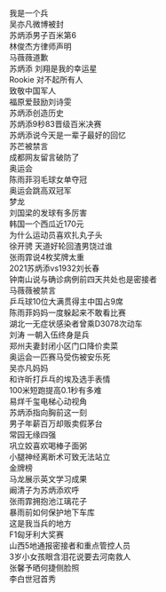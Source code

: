 我是一个兵  
吴亦凡微博被封  
苏炳添男子百米第6  
林俊杰方律师声明  
马薇薇道歉  
苏炳添 刘翔是我的幸运星  
Rookie 对不起所有人  
致敬中国军人  
福原爱鼓励刘诗雯  
苏炳添创造历史  
苏炳添9秒83晋级百米决赛  
苏炳添说今天是一辈子最好的回忆  
苏芒被禁言  
成都网友留言破防了  
奥运会  
陈雨菲羽毛球女单夺冠  
奥运会跳高双冠军  
梦龙  
刘国梁的发球有多厉害  
韩国一个西瓜近170元  
为什么运动员喜欢扎丸子头  
徐开骋 天道好轮回渣男饶过谁  
张雨霏说4枚奖牌太重  
2021苏炳添vs1932刘长春  
钟南山说与确诊病例前四天共处也是密接者  
马薇薇被禁言  
乒乓球10位大满贯得主中国占9席  
陈雨菲妈妈一度躲起来不敢看比赛  
湖北一无症状感染者曾乘D3078次动车  
刘涛 一朝入伍终身是兵  
郑州夫妻封闭小区门口降价卖菜  
奥运会一匹赛马受伤被安乐死  
吴亦凡妈妈  
和许昕打乒乓的埃及选手表情  
100米短跑提高0.1秒有多难  
易烊千玺电梯心动视角  
苏炳添指向胸前这一刻  
男子年薪百万却贩卖假茅台  
常园无缘四强  
巩立姣喜欢喝棒子面粥  
小腿神经离断术可致无法站立  
金牌榜  
马龙展示英文学习成果  
阚清子为苏炳添欢呼  
张雨霏拥抱池江璃花子  
暴雨前如何保护地下车库  
这是我当兵的地方  
F1匈牙利大奖赛  
山西5地通报密接者和重点管控人员  
3岁小女孩眼含泪花说要去河南救人  
张馨予晒何捷侧脸照  
李白世冠首秀  
